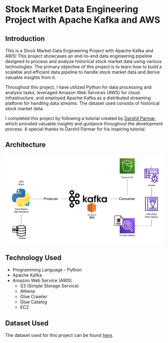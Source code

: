 # Stock Market Data Engineering Project with Apache Kafka and AWS

## Introduction

This is a Stock Market Data Engineering Project with  Apache Kafka and AWS! This project showcases an end-to-end data engineering pipeline designed to process and analyze historical stock market data using various technologies. The primary objective of this project is to learn how to build a scalable and efficient data pipeline to handle stock market data and derive valuable insights from it.

Throughout this project, I have utilized Python for data processing and analysis tasks, leveraged Amazon Web Services (AWS) for cloud infrastructure, and employed Apache Kafka as a distributed streaming platform for handling data streams. The dataset used consists of historical stock market data.

I completed this project by following a tutorial created by [Darshil Parmar](https://www.youtube.com/watch?v=KerNf0NANMo&ab_channel=DarshilParmar), which provided valuable insights and guidance throughout the development process. A special thanks to Darshil Parmar for his inspiring tutorial.

## Architecture

![Architecture](./Architecture.jpg)

## Technology Used

* Programming Language - Python
* Apache Kafka
* Amazon Web Service (AWS)
  * S3 (Simple Storage Service)
  * Athena
  * Glue Crawler
  * Glue Catalog
  * EC2

## Dataset Used

The dataset used for this project can be found [here](./dataset.csv).

